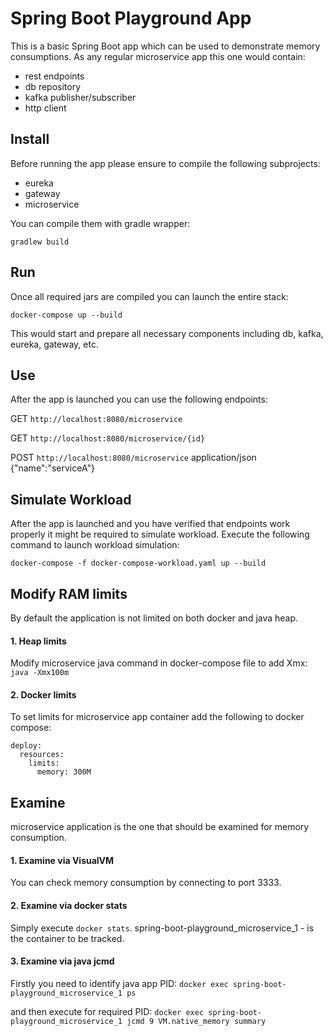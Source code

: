 # Spring Boot Playground App

This is a basic Spring Boot app which can be used to demonstrate memory consumptions.
As any regular microservice app this one would contain:
* rest endpoints 
* db repository 
* kafka publisher/subscriber
* http client

## Install
Before running the app please ensure to compile the following subprojects:
* eureka
* gateway
* microservice

You can compile them with gradle wrapper:

`gradlew build`

## Run
Once all required jars are compiled you can launch the entire stack:

`docker-compose up --build`

This would start and prepare all necessary components including db, kafka, eureka, gateway, etc.

## Use
After the app is launched you can use the following endpoints:

GET `http://localhost:8080/microservice`

GET `http://localhost:8080/microservice/{id}`

POST `http://localhost:8080/microservice` application/json {"name":"serviceA"}

## Simulate Workload
After the app is launched and you have verified that endpoints work properly it might be required to simulate workload.
Execute the following command to launch workload simulation:

`docker-compose -f docker-compose-workload.yaml up --build`


## Modify RAM limits
By default the application is not limited on both docker and java heap.
#### 1.  Heap limits
Modify microservice java command in docker-compose file to add Xmx:
`java -Xmx100m`
#### 2. Docker limits
To set limits for microservice app container add the following to docker compose:
```
deploy:
  resources:
    limits:
      memory: 300M
```

## Examine
microservice application is the one that should be examined for memory consumption.
#### 1. Examine via VisualVM
You can check memory consumption by connecting to port 3333.
#### 2. Examine via docker stats
Simply execute `docker stats`. spring-boot-playground_microservice_1 - is the container to be tracked. 
#### 3. Examine via java jcmd
Firstly you need to identify java app PID:
`docker exec spring-boot-playground_microservice_1 ps`

and then execute for required PID:
`docker exec spring-boot-playground_microservice_1 jcmd 9 VM.native_memory summary`